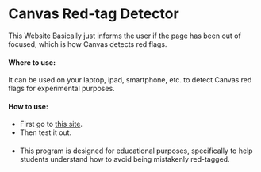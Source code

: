 # Canvas Red-tag Detector
This Website Basically just informs the user if the page has been out of focused, which is how Canvas detects red flags.

#### Where to use:
It can be used on your laptop, ipad, smartphone, etc. to detect Canvas red flags for experimental purposes.

#### How to use:
- First go to [this site](https://marhosa.github.io/CanvasCheatDetector/).
- Then test it out.

#### 
- This program is designed for educational purposes, specifically to help students understand how to avoid being mistakenly red-tagged.
